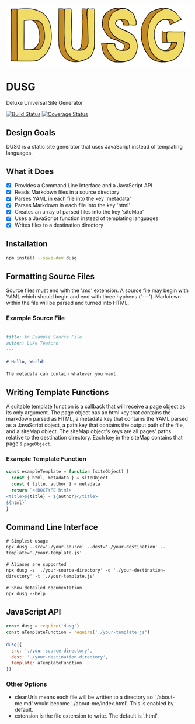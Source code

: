<img alt="" src="dusg-logo.png">

# DUSG
Deluxe Universal Site Generator

[![Build Status](https://travis-ci.com/luketeaford/dusg.svg?branch=master)](https://travis-ci.com/luketeaford/dusg)
[![Coverage Status](https://coveralls.io/repos/github/luketeaford/dusg/badge.svg)](https://coveralls.io/github/luketeaford/dusg)

## Design Goals
DUSG is a static site generator that uses JavaScript instead of templating languages.

## What it Does
- [x] Provides a Command Line Interface and a JavaScript API
- [x] Reads Markdown files in a source directory
- [x] Parses YAML in each file into the key 'metadata'
- [x] Parses Markdown in each file into the key 'html'
- [x] Creates an array of parsed files into the key 'siteMap'
- [x] Uses a JavaScript function instead of templating languages
- [x] Writes files to a destination directory

## Installation
```bash
npm install --save-dev dusg
```

## Formatting Source Files
Source files must end with the '.md' extension. A source file may begin with YAML which should begin and end with three hyphens ('---'). Markdown within the file will be parsed and turned into HTML.

### Example Source File
```md
---
title: An Example Source File
author: Luke Teaford
---

# Hello, World!

The metadata can contain whatever you want.
```

## Writing Template Functions
A suitable template function is a callback that will receive a page object as its only argument. The page object has an html key that contains the markdown parsed as HTML, a metadata key that contains the YAML parsed as a JavaScript object, a path key that contains the output path of the file, and a siteMap object. The siteMap object's keys are all pages' paths relative to the destination directory. Each key in the siteMap contains that page's `pageObject`.

### Example Template Function
```js
const exampleTemplate = function (siteObject) {
  const { html, metadata } = siteObject
  const { title, author } = metadata
  return `<!DOCTYPE html>
<title>${title} - ${author}</title>
${html}`
}
```

## Command Line Interface
```console
# Simplest usage
npx dusg --src='./your-source' --dest='./your-destination' --template='./your-template.js'

# Aliases are supported
npx dusg -s './your-source-directory' -d './your-destination-directory' -t './your-template.js'

# Show detailed documentation
npx dusg --help
```

## JavaScript API
```js
const dusg = require('dusg')
const aTemplateFunction = require('./your-template.js')

dusg({
  src: './your-source-directory',
  dest: './your-destination-directory',
  template: aTemplateFunction
})
```

### Other Options
  - cleanUrls means each file will be written to a directory so './about-me.md' would become './about-me/index.html'. This is enabled by default.
  - extension is the file extension to write. The default is '.html'.
